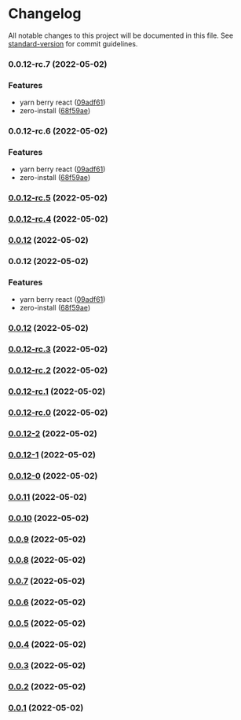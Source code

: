 # Changelog

All notable changes to this project will be documented in this file. See [standard-version](https://github.com/conventional-changelog/standard-version) for commit guidelines.

### 0.0.12-rc.7 (2022-05-02)


### Features

* yarn berry react ([09adf61](https://personal-github.com/kizmo04/actions-test/commit/09adf6142a73eecd3ef4905ce4b15e71130d4ae4))
* zero-install ([68f59ae](https://personal-github.com/kizmo04/actions-test/commit/68f59ae6e24383a1bc598f034d59f90389f85e69))

### 0.0.12-rc.6 (2022-05-02)


### Features

* yarn berry react ([09adf61](https://personal-github.com/kizmo04/actions-test/commit/09adf6142a73eecd3ef4905ce4b15e71130d4ae4))
* zero-install ([68f59ae](https://personal-github.com/kizmo04/actions-test/commit/68f59ae6e24383a1bc598f034d59f90389f85e69))

### [0.0.12-rc.5](https://personal-github.com/kizmo04/actions-test/compare/v0.0.12-rc.4...v0.0.12-rc.5) (2022-05-02)

### [0.0.12-rc.4](https://personal-github.com/kizmo04/actions-test/compare/v0.0.12...v0.0.12-rc.4) (2022-05-02)

### [0.0.12](https://personal-github.com/kizmo04/actions-test/compare/@scope/package@0.0.12...@scope/package@0.0.12) (2022-05-02)

### 0.0.12 (2022-05-02)


### Features

* yarn berry react ([09adf61](https://personal-github.com/kizmo04/actions-test/commit/09adf6142a73eecd3ef4905ce4b15e71130d4ae4))
* zero-install ([68f59ae](https://personal-github.com/kizmo04/actions-test/commit/68f59ae6e24383a1bc598f034d59f90389f85e69))

### [0.0.12](https://personal-github.com/kizmo04/actions-test/compare/v1.0.8-rc.42...v0.0.12) (2022-05-02)

### [0.0.12-rc.3](https://personal-github.com/kizmo04/actions-test/compare/v0.0.12-rc.2...v0.0.12-rc.3) (2022-05-02)

### [0.0.12-rc.2](https://personal-github.com/kizmo04/actions-test/compare/v0.0.12-rc.1...v0.0.12-rc.2) (2022-05-02)

### [0.0.12-rc.1](https://personal-github.com/kizmo04/actions-test/compare/v0.0.12-rc.0...v0.0.12-rc.1) (2022-05-02)

### [0.0.12-rc.0](https://personal-github.com/kizmo04/actions-test/compare/v0.0.12-2...v0.0.12-rc.0) (2022-05-02)

### [0.0.12-2](https://personal-github.com/kizmo04/actions-test/compare/v0.0.12-1...v0.0.12-2) (2022-05-02)

### [0.0.12-1](https://personal-github.com/kizmo04/actions-test/compare/v0.0.12-0...v0.0.12-1) (2022-05-02)

### [0.0.12-0](https://personal-github.com/kizmo04/actions-test/compare/v0.0.11...v0.0.12-0) (2022-05-02)

### [0.0.11](https://personal-github.com/kizmo04/actions-test/compare/v0.0.10...v0.0.11) (2022-05-02)

### [0.0.10](https://personal-github.com/kizmo04/actions-test/compare/v0.0.9...v0.0.10) (2022-05-02)

### [0.0.9](https://personal-github.com/kizmo04/actions-test/compare/v0.0.8...v0.0.9) (2022-05-02)

### [0.0.8](https://personal-github.com/kizmo04/actions-test/compare/v0.0.7...v0.0.8) (2022-05-02)

### [0.0.7](https://personal-github.com/kizmo04/actions-test/compare/v0.0.6...v0.0.7) (2022-05-02)

### [0.0.6](https://personal-github.com/kizmo04/actions-test/compare/v0.0.5...v0.0.6) (2022-05-02)

### [0.0.5](https://personal-github.com/kizmo04/actions-test/compare/v0.0.4...v0.0.5) (2022-05-02)

### [0.0.4](https://personal-github.com/kizmo04/actions-test/compare/v0.0.3...v0.0.4) (2022-05-02)

### [0.0.3](https://personal-github.com/kizmo04/actions-test/compare/v0.0.2...v0.0.3) (2022-05-02)

### [0.0.2](https://personal-github.com/kizmo04/actions-test/compare/v0.0.1...v0.0.2) (2022-05-02)

### [0.0.1](https://personal-github.com/kizmo04/actions-test/compare/v0.0.1-rc.3...v0.0.1) (2022-05-02)
